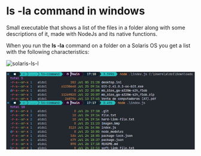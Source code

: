 # ls -la command in windows

Small executable that shows a list of the files in a folder along with some descriptions of it, made with NodeJs and its native functions.

When you run the **ls -la** command on a folder on a Solaris OS you get a list with the following characteristics: 

<img title="Solaris ls -l result" src="https://docs.oracle.com/cd/E19683-01/806-7612/images/Files.fig153.epsi.gif" alt="solaris-ls-l" data-align="center" width="582">

![Alt text](https://github.com/Aldoivan10/node-ls-command/blob/main/Screenshots/windows_result.png "Result on windows")


